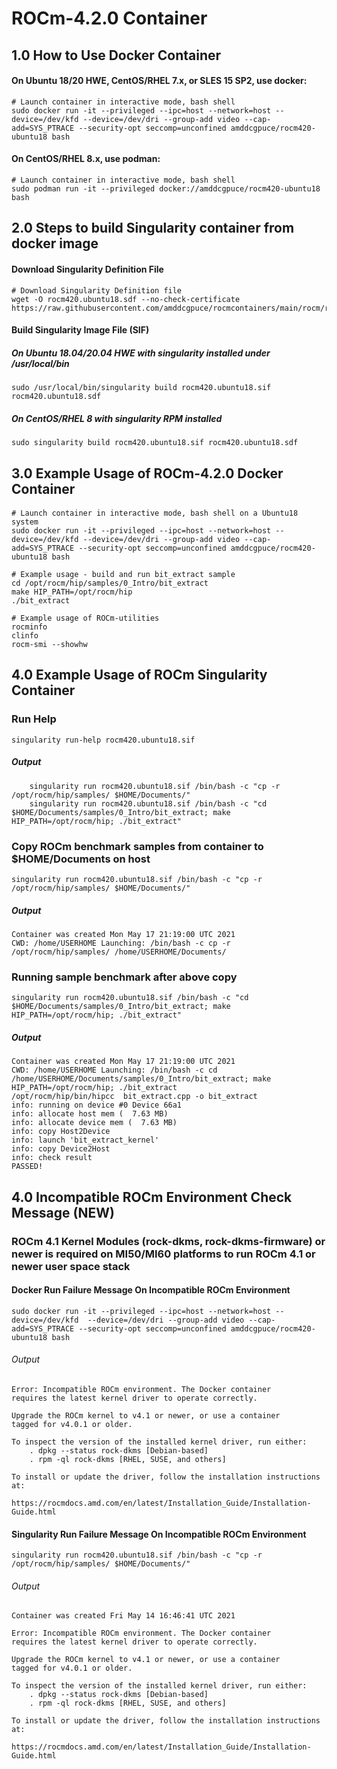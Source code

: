 # ROCm-4.2.0 Container

## 1.0 How to Use Docker Container

#### On Ubuntu 18/20 HWE, CentOS/RHEL 7.x, or SLES 15 SP2, use docker:
```
# Launch container in interactive mode, bash shell
sudo docker run -it --privileged --ipc=host --network=host --device=/dev/kfd --device=/dev/dri --group-add video --cap-add=SYS_PTRACE --security-opt seccomp=unconfined amddcgpuce/rocm420-ubuntu18 bash
```
#### On CentOS/RHEL 8.x, use podman:
```
# Launch container in interactive mode, bash shell
sudo podman run -it --privileged docker://amddcgpuce/rocm420-ubuntu18 bash
```

## 2.0 Steps to build Singularity container from docker image
#### Download Singularity Definition File
```
# Download Singularity Definition file
wget -O rocm420.ubuntu18.sdf --no-check-certificate https://raw.githubusercontent.com/amddcgpuce/rocmcontainers/main/rocm/rocm420/ubuntu18/rocm420.ubuntu18.sdf
```
#### Build Singularity Image File (SIF)
##### On Ubuntu 18.04/20.04 HWE with singularity installed under /usr/local/bin
```
sudo /usr/local/bin/singularity build rocm420.ubuntu18.sif rocm420.ubuntu18.sdf
```
##### On CentOS/RHEL 8 with singularity RPM installed
```
sudo singularity build rocm420.ubuntu18.sif rocm420.ubuntu18.sdf
```

## 3.0 Example Usage of ROCm-4.2.0 Docker Container
#### 
```
# Launch container in interactive mode, bash shell on a Ubuntu18 system
sudo docker run -it --privileged --ipc=host --network=host --device=/dev/kfd --device=/dev/dri --group-add video --cap-add=SYS_PTRACE --security-opt seccomp=unconfined amddcgpuce/rocm420-ubuntu18 bash

# Example usage - build and run bit_extract sample
cd /opt/rocm/hip/samples/0_Intro/bit_extract
make HIP_PATH=/opt/rocm/hip
./bit_extract

# Example usage of ROCm-utilities
rocminfo
clinfo
rocm-smi --showhw
```

## 4.0 Example Usage of ROCm Singularity Container
### Run Help
```
singularity run-help rocm420.ubuntu18.sif
```
##### Output
```
    singularity run rocm420.ubuntu18.sif /bin/bash -c "cp -r /opt/rocm/hip/samples/ $HOME/Documents/"
    singularity run rocm420.ubuntu18.sif /bin/bash -c "cd $HOME/Documents/samples/0_Intro/bit_extract; make HIP_PATH=/opt/rocm/hip; ./bit_extract"
```

### Copy ROCm benchmark samples from container to $HOME/Documents on host
```
singularity run rocm420.ubuntu18.sif /bin/bash -c "cp -r /opt/rocm/hip/samples/ $HOME/Documents/"
```
##### Output
```
Container was created Mon May 17 21:19:00 UTC 2021
CWD: /home/USERHOME Launching: /bin/bash -c cp -r /opt/rocm/hip/samples/ /home/USERHOME/Documents/
```

### Running sample benchmark after above copy
```
singularity run rocm420.ubuntu18.sif /bin/bash -c "cd $HOME/Documents/samples/0_Intro/bit_extract; make HIP_PATH=/opt/rocm/hip; ./bit_extract"
```
##### Output
```
Container was created Mon May 17 21:19:00 UTC 2021
CWD: /home/USERHOME Launching: /bin/bash -c cd /home/USERHOME/Documents/samples/0_Intro/bit_extract; make HIP_PATH=/opt/rocm/hip; ./bit_extract
/opt/rocm/hip/bin/hipcc  bit_extract.cpp -o bit_extract
info: running on device #0 Device 66a1
info: allocate host mem (  7.63 MB)
info: allocate device mem (  7.63 MB)
info: copy Host2Device
info: launch 'bit_extract_kernel'
info: copy Device2Host
info: check result
PASSED!
```

## 4.0 Incompatible ROCm Environment Check Message (NEW)
### ROCm 4.1 Kernel Modules (rock-dkms, rock-dkms-firmware) or newer is required on MI50/MI60 platforms to run ROCm 4.1 or newer user space stack 

#### Docker Run Failure Message On Incompatible ROCm Environment
```
sudo docker run -it --privileged --ipc=host --network=host --device=/dev/kfd  --device=/dev/dri --group-add video --cap-add=SYS_PTRACE --security-opt seccomp=unconfined amddcgpuce/rocm420-ubuntu18 bash
```
###### Output
```
Error: Incompatible ROCm environment. The Docker container
requires the latest kernel driver to operate correctly.

Upgrade the ROCm kernel to v4.1 or newer, or use a container
tagged for v4.0.1 or older.

To inspect the version of the installed kernel driver, run either:
    . dpkg --status rock-dkms [Debian-based]
    . rpm -ql rock-dkms [RHEL, SUSE, and others]

To install or update the driver, follow the installation instructions at:
    https://rocmdocs.amd.com/en/latest/Installation_Guide/Installation-Guide.html

```

#### Singularity Run Failure Message On Incompatible ROCm Environment
```
singularity run rocm420.ubuntu18.sif /bin/bash -c "cp -r /opt/rocm/hip/samples/ $HOME/Documents/"
```
###### Output
```
Container was created Fri May 14 16:46:41 UTC 2021

Error: Incompatible ROCm environment. The Docker container
requires the latest kernel driver to operate correctly.

Upgrade the ROCm kernel to v4.1 or newer, or use a container
tagged for v4.0.1 or older.

To inspect the version of the installed kernel driver, run either:
    . dpkg --status rock-dkms [Debian-based]
    . rpm -ql rock-dkms [RHEL, SUSE, and others]

To install or update the driver, follow the installation instructions at:
    https://rocmdocs.amd.com/en/latest/Installation_Guide/Installation-Guide.html
```
